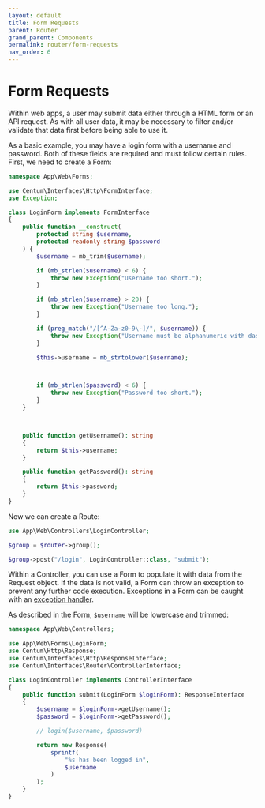 ```yaml
---
layout: default
title: Form Requests
parent: Router
grand_parent: Components
permalink: router/form-requests
nav_order: 6
---
```




# Form Requests

Within web apps, a user may submit data either through a HTML form or an API request.
As with all user data, it may be necessary to filter and/or validate that data first before being able to use it.

As a basic example, you may have a login form with a username and password.
Both of these fields are required and must follow certain rules.
First, we need to create a Form:

```php
namespace App\Web\Forms;

use Centum\Interfaces\Http\FormInterface;
use Exception;

class LoginForm implements FormInterface
{
    public function __construct(
        protected string $username,
        protected readonly string $password
    ) {
        $username = mb_trim($username);

        if (mb_strlen($username) < 6) {
            throw new Exception("Username too short.");
        }

        if (mb_strlen($username) > 20) {
            throw new Exception("Username too long.");
        }

        if (preg_match("/[^A-Za-z0-9\-]/", $username)) {
            throw new Exception("Username must be alphanumeric with dashes.");
        }

        $this->username = mb_strtolower($username);



        if (mb_strlen($password) < 6) {
            throw new Exception("Password too short.");
        }
    }



    public function getUsername(): string
    {
        return $this->username;
    }

    public function getPassword(): string
    {
        return $this->password;
    }
}
```

Now we can create a Route:

```php
use App\Web\Controllers\LoginController;

$group = $router->group();

$group->post("/login", LoginController::class, "submit");
```

Within a Controller, you can use a Form to populate it with data from the Request object.
If the data is not valid, a Form can throw an exception to prevent any further code execution.
Exceptions in a Form can be caught with an [exception handler](exception-handlers.md).

As described in the Form, `$username` will be lowercase and trimmed:

```php
namespace App\Web\Controllers;

use App\Web\Forms\LoginForm;
use Centum\Http\Response;
use Centum\Interfaces\Http\ResponseInterface;
use Centum\Interfaces\Router\ControllerInterface;

class LoginController implements ControllerInterface
{
    public function submit(LoginForm $loginForm): ResponseInterface
    {
        $username = $loginForm->getUsername();
        $password = $loginForm->getPassword();

        // login($username, $password)

        return new Response(
            sprintf(
                "%s has been logged in",
                $username
            )
        );
    }
}
```
